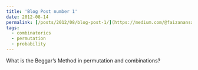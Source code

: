```yaml
---
title: 'Blog Post number 1'
date: 2012-08-14
permalink: [/posts/2012/08/blog-post-1/](https://medium.com/@faizanansari541/what-is-the-beggars-method-in-permutation-and-combinations-f83e9af80689)
tags:
  - combinatorics
  - permutation
  - probability
---
```


What is the Beggar’s Method in permutation and combinations?

<!---
Headings are cool
======

You can have many headings
======

Aren't headings cool?
------ --->
